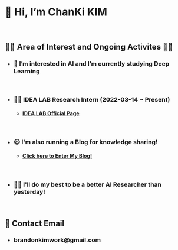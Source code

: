 # __👋 Hi, I’m ChanKi KIM__
</br>

## __🏃‍♂️ Area of Interest and Ongoing Activites 🏃‍♂️__


* ### __💪 I’m interested in AI and I’m currently studying Deep Learning__
</br>

* ### __👨‍💻 IDEA LAB Research Intern (2022-03-14 ~ Present)__
    * #### [IDEA LAB Official Page](https://sites.google.com/view/idealab-gnu/home) 

</br>

* ### __😃 I'm also running a Blog for knowledge sharing!__
    * #### [Click here to Enter My Blog!](https://cktrace.tistory.com/)

</br>

* ### __🙋‍♂️ I'll do my best to be a better AI Researcher than yesterday!__

</br>

## 💌 __Contact Email__

* ### __brandonkimwork@gmail.com__

